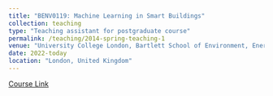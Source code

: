 ```yaml
---
title: "BENV0119: Machine Learning in Smart Buildings"
collection: teaching
type: "Teaching assistant for postgraduate course"
permalink: /teaching/2014-spring-teaching-1
venue: "University College London, Bartlett School of Environment, Energy and Resources"
date: 2022-today
location: "London, United Kingdom"
---
```


[Course Link](https://rl.talis.com/3/ucl/lists/B2F838DC-8669-F245-5F40-E3F7B4CD3133.html?lang=en-GB)
